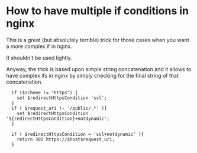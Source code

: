 # How to have multiple if conditions in nginx

This is a great (but absolutely terrible) trick for those cases when you want a more complex if in nginx.

It shouldn't be used lightly.

Anyway, the trick is based upon simple string concatenation and it allows to have complex ifs in nginx by simply checking for the final string of that concatenation.
```
  if ($scheme != "https") {
    set $redirectHttpsCondition 'ssl';
  }
  if ( $request_uri !~ '/public/.*' ){
    set $redirectHttpsCondition '${redirectHttpsCondition}+notdynamic';
  }

  if ( $redirectHttpsCondition = 'ssl+notdynamic' ){
    return 301 https://$host$request_uri;
  }
```
